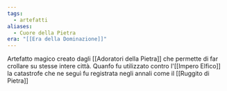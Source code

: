 ```yaml
---
tags:
  - artefatti
aliases:
  - Cuore della Pietra
era: "[[Era della Dominazione]]"
---
```

Artefatto magico creato dagli [[Adoratori della Pietra]] che permette di far crollare su stesse intere città. Quanfo fu utilizzato contro l'[[Impero Elfico]] la catastrofe che ne seguì fu registrata negli annali come il [[Ruggito di Pietra]]